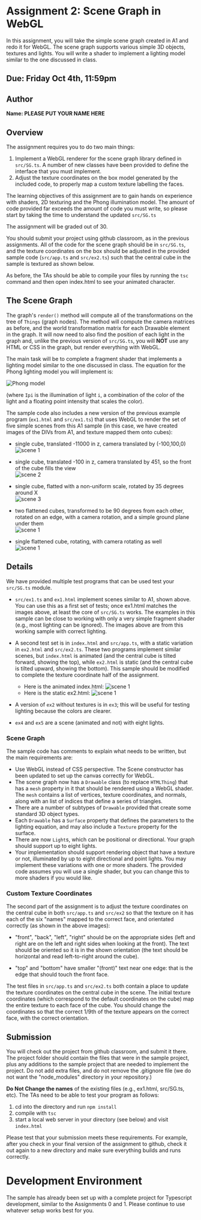# Assignment 2: Scene Graph in WebGL

In this assignment, you will take the simple scene graph created in A1 and redo it for WebGL.  The scene graph supports various simple 3D objects, textures and lights.  You will write a shader to implement a lighting model similar to the one discussed in class.

## Due: Friday Oct 4th, 11:59pm

## Author

**Name:  PLEASE PUT YOUR NAME HERE**

## Overview 

The assignment requires you to do two main things:

1. Implement a WebGL renderer for the scene graph library defined in `src/SG.ts`. A number of new classes have been provided to define the interface that you must implement.
2. Adjust the texture coordinates on the box model generated by the included code, to properly map a custom texture labelling the faces. 

The learning objectives of this assignment are to gain hands on experience with shaders, 2D texturing and the Phong illumination model.  The amount of code provided far exceeds the amount of code you must write, so please start by taking the time to understand the updated `src/SG.ts`

The assignment will be graded out of 30.  

You should submit your project using github classroom, as in the previous assignments.  All of the code for the scene graph should be in `src/SG.ts`, and the texture coordinates on the box should be adjusted in the provided sample code (`src/app.ts` and `src/ex2.ts`) such that the central cube in the sample is textured as shown below. 

As before, the TAs should be able to compile your files by running the ```tsc``` command and then open index.html to see your animated character.

## The Scene Graph

The graph's ```render()``` method will compute all of the transformations on the tree of `Things` (graph nodes). The method will compute the camera matrices as before, and the world transformation matrix for each Drawable element in the graph. It will now need to also find the position of each light in the graph and, unlike the previous version of `src/SG.ts`, you will **NOT** use any HTML or CSS in the graph, but render everything with WebGL.  

The main task will be to complete a fragment shader that implements a lighting model similar to the one discussed in class.  The equation for the Phong lighting model you will implement is:

![Phong model](img/phong.png)

(where `Ipi` is the illumination of light `i`, a combination of the color of the light and a floating point intensity that scales the color).

The sample code also includes a new version of the previous example program (`ex1.html` and `src/ex1.ts`) that uses WebGL to render the set of five simple scenes from this A1 sample (in this case, we have created images of the DIVs from A1, and texture mapped them onto cubes):

- single cube, translated -11000 in z, camera translated by (-100,100,0)<br>
![scene 1](img/ex1a.png)

- single cube, translated -100 in z, camera translated by 451, so the front of the cube fills the view<br>
![scene 2](img/ex1b.png)

- single cube, flatted with a non-uniform scale, rotated by 35 degrees around X<br>
![scene 3](img/ex1c.png)

- two flattened cubes, transformed to be 90 degrees from each other, rotated on an edge, with a camera rotation, and a simple ground plane under them<br>
![scene 1](img/ex1d.png)

- single flattened cube, rotating, with camera rotating as well<br>
![scene 1](img/ex1e.png)

## Details

We have provided multiple test programs that can be used test your `src/SG.ts` module.  

- `src/ex1.ts` and `ex1.html` implement scenes similar to A1, shown above.  You can use this as a first set of tests;  once ex1.html matches the images above, at least the core of `src/SG.ts` works.  The examples in this sample can be close to working with only a very simple fragment shader (e.g., most lighting can be ignored).  The images above are from this working sample with correct lighting.

- A second test set is in `index.html` and `src/app.ts`, with a static variation in `ex2.html` and `src/ex2.ts`.  These two programs implement similar scenes, but `index.html` is animated (and the central cube is tilted forward, showing the top), while `ex2.html` is static (and the central cube is tilted upward, showing the bottom).  This sample should be modified to complete the texture coordinate half of the assignment.
  - Here is the animated index.html:
![scene 1](img/a2-index.gif)
  - Here is the static ex2.html:
![scene 1](img/a2-ex2.png)

- A version of `ex2` without textures is in `ex3`;  this will be useful for testing lighting because the colors are clearer.  

- `ex4` and `ex5` are a scene (animated and not) with eight lights. 

### Scene Graph

The sample code has comments to explain what needs to be written, but the main requirements are:

- Use WebGL instead of CSS perspective.  The Scene constructor has been updated to set up the canvas correctly for WebGL.
- The scene graph now has a `Drawable` class (to replace `HTMLThing`) that has a `mesh` property in it that should be rendered using a WebGL shader. The `mesh` contains a list of vertices, texture coordinates, and normals, along with an list of indices that define a series of triangles.
- There are a number of subtypes of `Drawable` provided that create some standard 3D object types.
- Each `Drawable` has a `Surface` property that defines the parameters to the lighting equation, and may also include a `Texture` property for the surface.  
- There are now `Light`s, which can be positional or directional.  Your graph should support up to eight lights.  
- Your implementation should support rendering object that have a texture or not, illuminated by up to eight directional and point lights.  You may implement these variations with one or more shaders.  The provided code assumes you will use a single shader, but you can change this to more shaders if you would like.

### Custom Texture Coordinates

The second part of the assignment is to adjust the texture coordinates on the central cube in both `src/app.ts` and `src/ex2` so that the texture on it has each of the six "names" mapped to the correct face, and orientated correctly (as shown in the above images):

- "front", "back", "left", "right" should be on the appropriate sides (left and right are on the left and right sides when looking at the front).  The text should be oriented so it is in the shown orientation (the text should be horizontal and read left-to-right around the cube).  

- "top" and "bottom" have smaller "(front)" text near one edge: that is the edge that should touch the front face.

The test files in `src/app.ts` and `src/ex2.ts` both contain a place to update the texture coordinates on the central cube in the scene.  The initial texture coordinates (which correspond to the default coordinates on the cube) map the entire texture to each face of the cube.  You should change the coordinates so that the correct 1/9th of the texture appears on the correct face, with the correct orientation.


## Submission

You will check out the project from github classroom, and submit it there.  The project folder should contain the files that were in the sample project, plus any additions to the sample project that are needed to implement the project.  Do not add extra files, and do not remove the .gitignore file (we do not want the "node_modules" directory in your repository.)

**Do Not Change the names** of the existing files (e.g., ex1.html, src/SG.ts, etc).  The TAs need to be able to test your program as follows:

1. cd into the directory and run ```npm install```
2. compile with ```tsc```
3. start a local web server in your directory (see below) and visit ```index.html```

Please test that your submission meets these requirements.  For example, after you check in your final version of the assignment to github, check it out again to a new directory and make sure everything builds and runs correctly.
 
# Development Environment

The sample has already been set up with a complete project for Typescript development, similar to the Assignments 0 and 1.  Please continue to use whatever setup works best for you.  
